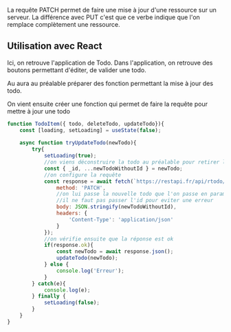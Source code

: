 La requête PATCH permet de faire une mise à jour d'une ressource sur un serveur. La différence avec PUT c'est que ce verbe indique que l'on remplace complètement une ressource.

## Utilisation avec React

Ici, on retrouve l'application de Todo.
Dans l'application, on retrouve des boutons permettant d'éditer, de valider une todo.

Au aura au préalable préparer des fonction permettant la mise à jour des todo.

On vient ensuite créer une fonction qui permet de faire la requête pour mettre à jour une todo 

````javascript
function TodoItem({ todo, deleteTodo, updateTodo}){
	const [loading, setLoading] = useState(false);
	
	async function tryUpdateTodo(newTodo){
		try{
			setLoading(true);
			//on viens déconstruire la todo au préalable pour retirer l'id
			const { _id, ...newTodoWithoutId } = newTodo;
			//on configure la requête
			const response = await fetch(`https://restapi.fr/api/rtodo/api/${todo._id}`, {
				method: 'PATCH',
				//on lui passe la nouvelle todo que l'on passe en param
				//il ne faut pas passer l'id pour eviter une erreur
				body: JSON.stringify(newTodoWithoutId),
				headers: {
					'Content-Type': 'application/json'
				}
			});
			//on vérifie ensuite que la réponse est ok
			if(response.ok){
				const newTodo = await response.json();
				updateTodo(newTodo);
			} else {
				console.log('Erreur');
			}
		} catch(e){
			console.log(e);
		} finally {
			setLoading(false);
		}
	}
}

````




